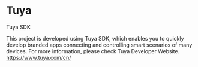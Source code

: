 # Tuya
Tuya SDK

This project is developed using Tuya SDK, which enables you to quickly develop branded apps connecting and controlling smart scenarios of many devices.
For more information, please check Tuya Developer Website.
https://www.tuya.com/cn/
